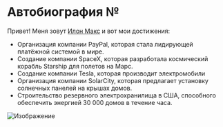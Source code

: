 # Автобиография №

Привет! Меня зовут [Илон Макс](https://ru.wikipedia.org/wiki/Маск,_Илон) и вот мои достижения:
- Организация компании PayPal, которая стала лидирующей платёжной системой в мире.
- Создание компании SpaceX, которая разработала космический корабль Starship для полетов на Марс.
- Создание компании Tesla, которая производит электромобили
- Организация компании SolarCity, которая предлагает установку солнечных панелей на крышах домов.
- Строительство резервного электрохранилища в США, способного обеспечить энергией 30 000 домов в течение часа.

![Изображение](https://sun9-62.userapi.com/impg/Eh9Q_uh_G3LuR92t6z7B4oI9W9AlfEngfHrLPw/2XUshdfPNkA.jpg?size=320x213&quality=96&crop=24,0,352,234&sign=e834e614a9b093b59f19041fb1a543d0&c_uniq_tag=rIa1Y4UvzdmJB1VB-VEXKjU5Qg7ca61ROE4k2k4sTEE&type=album "Моё любимое личное фото")